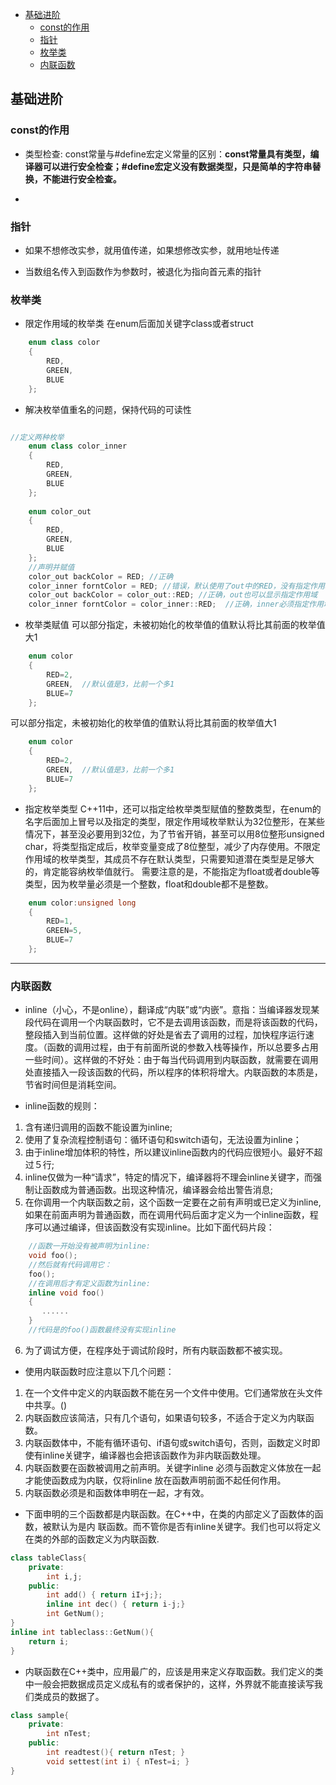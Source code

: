 - [基础进阶](#基础进阶)
	- [const的作用](#const的作用)
	- [指针](#指针)
	- [枚举类](#枚举类)
	- [内联函数](#内联函数)

## 基础进阶

### const的作用
* 类型检查:
const常量与#define宏定义常量的区别：__const常量具有类型，编译器可以进行安全检查；#define宏定义没有数据类型，只是简单的字符串替换，不能进行安全检查。__

* 
### 指针

* 如果不想修改实参，就用值传递，如果想修改实参，就用地址传递

* 当数组名传入到函数作为参数时，被退化为指向首元素的指针

### 枚举类
* 限定作用域的枚举类
在enum后面加关键字class或者struct
```c++
    enum class color
    {
    	RED,
    	GREEN,
    	BLUE
    };
```
* 解决枚举值重名的问题，保持代码的可读性
```c++

//定义两种枚举
	enum class color_inner
	{
		RED,
		GREEN,
		BLUE
	};
 
	enum color_out
	{
		RED,
		GREEN,
		BLUE
	};
    //声明并赋值
    color_out backColor = RED; //正确
    color_inner forntColor = RED; //错误，默认使用了out中的RED，没有指定作用域
    color_out backColor = color_out::RED; //正确，out也可以显示指定作用域
    color_inner forntColor = color_inner::RED;  //正确，inner必须指定作用域
```
* 枚举类赋值
可以部分指定，未被初始化的枚举值的值默认将比其前面的枚举值大1
```c++
	enum color
	{
		RED=2,  
		GREEN,  //默认值是3，比前一个多1
		BLUE=7  
	};
```
可以部分指定，未被初始化的枚举值的值默认将比其前面的枚举值大1
```c++
	enum color
	{
		RED=2,  
		GREEN,  //默认值是3，比前一个多1
		BLUE=7  
	};
```
* 指定枚举类型
C++11中，还可以指定给枚举类型赋值的整数类型，在enum的名字后面加上冒号以及指定的类型，限定作用域枚举默认为32位整形，在某些情况下，甚至没必要用到32位，为了节省开销，甚至可以用8位整形unsigned char，将类型指定成后，枚举变量变成了8位整型，减少了内存使用。不限定作用域的枚举类型，其成员不存在默认类型，只需要知道潜在类型是足够大的，肯定能容纳枚举值就行。
需要注意的是，不能指定为float或者double等类型，因为枚举量必须是一个整数，float和double都不是整数。
```c++
	enum color:unsigned long
	{
		RED=1,  
		GREEN=5, 
		BLUE=7  
	};
```







***
### 内联函数

* inline（小心，不是online），翻译成“内联”或“内嵌”。意指：当编译器发现某段代码在调用一个内联函数时，它不是去调用该函数，而是将该函数的代码，整段插入到当前位置。这样做的好处是省去了调用的过程，加快程序运行速度。（函数的调用过程，由于有前面所说的参数入栈等操作，所以总要多占用一些时间）。这样做的不好处：由于每当代码调用到内联函数，就需要在调用处直接插入一段该函数的代码，所以程序的体积将增大。内联函数的本质是，节省时间但是消耗空间。

* inline函数的规则：
1. 含有递归调用的函数不能设置为inline;
2. 使用了复杂流程控制语句：循环语句和switch语句，无法设置为inline；
3. 由于inline增加体积的特性，所以建议inline函数内的代码应很短小。最好不超过５行;
4. inline仅做为一种“请求”，特定的情况下，编译器将不理会inline关键字，而强制让函数成为普通函数。出现这种情况，编译器会给出警告消息;
5. 在你调用一个内联函数之前，这个函数一定要在之前有声明或已定义为inline,如果在前面声明为普通函数，而在调用代码后面才定义为一个inline函数，程序可以通过编译，但该函数没有实现inline。比如下面代码片段：
```c++
	//函数一开始没有被声明为inline: 
	void foo(); 
	//然后就有代码调用它： 
	foo(); 
	//在调用后才有定义函数为inline: 
	inline void foo() 
	{ 
	   ...... 
	} 
	//代码是的foo()函数最终没有实现inline
```
6. 为了调试方便，在程序处于调试阶段时，所有内联函数都不被实现。

* 使用内联函数时应注意以下几个问题：

1. 在一个文件中定义的内联函数不能在另一个文件中使用。它们通常放在头文件中共享。()
2. 内联函数应该简洁，只有几个语句，如果语句较多，不适合于定义为内联函数。
3. 内联函数体中，不能有循环语句、if语句或switch语句，否则，函数定义时即使有inline关键字，编译器也会把该函数作为非内联函数处理。
4. 内联函数要在函数被调用之前声明。关键字inline 必须与函数定义体放在一起才能使函数成为内联，仅将inline 放在函数声明前面不起任何作用。
5. 内联函数必须是和函数体申明在一起，才有效。

* 下面申明的三个函数都是内联函数。在C++中，在类的内部定义了函数体的函数，被默认为是内
联函数。而不管你是否有inline关键字。我们也可以将定义在类的外部的函数定义为内联函数.
```c++
class tableClass{
	private:
		int i,j;
	public:
		int add() { return iI+j;};
		inline int dec() { return i-j;}
		int GetNum();
}
inline int tableclass::GetNum(){
    return i;
}
```

* 内联函数在C++类中，应用最广的，应该是用来定义存取函数。我们定义的类中一般会把数据成员定义成私有的或者保护的，这样，外界就不能直接读写我们类成员的数据了。
```c++
class sample{
	private:
		int nTest;
	public:
		int readtest(){ return nTest; }
		void settest(int i) { nTest=i; }
}
```